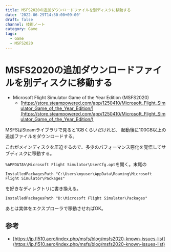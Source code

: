 ```yaml
---
title: MSFS2020の追加ダウンロードファイルを別ディスクに移動する
date: '2022-06-29T14:30:00+09:00'
draft: false
channel: 技術ノート
category: Game
tags:
  - Game
  - MSFS2020
---
```

# MSFS2020の追加ダウンロードファイルを別ディスクに移動する

- Microsoft Flight Simulator Game of the Year Edition (MSFS2020)
  - [https://store.steampowered.com/app/1250410/Microsoft_Flight_Simulator_Game_of_the_Year_Edition/](https://store.steampowered.com/app/1250410/Microsoft_Flight_Simulator_Game_of_the_Year_Edition/)

MSFSはSteamライブラリで見ると1GBくらいだけれど、
起動後に100GB以上の追加ファイルをダウンロードする。

これがメインディスクを圧迫するので、多少のパフォーマンス悪化を覚悟してサブディスクに移動する。

`%APPDATA%\Microsoft Flight Simulator\UserCfg.opt`を開く。末尾の

```
InstalledPackagesPath "C:\Users\myuser\AppData\Roaming\Microsoft Flight Simulator\Packages"
```

を好きなディレクトリに書き換える。

```
InstalledPackagesPath "D:\Microsoft Flight Simulator\Packages"
```

あとは実体をエクスプローラで移動させればOK。

## 参考

- [https://jp.fl510.aero/index.php/msfs/blog/msfs2020-known-issues-list](https://jp.fl510.aero/index.php/msfs/blog/msfs2020-known-issues-list)
